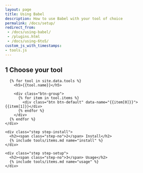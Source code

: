 ```yaml
---
layout: page
title: Using Babel
description: How to use Babel with your tool of choice
permalink: /docs/setup/
redirect_from:
 - /docs/using-babel/
 - /plugins.html
 - /docs/using-6to5/
custom_js_with_timestamps:
- tools.js
---
```


<div class="container docs-content">
  <div class="step-wizard">
    <div class="step">
      <h2><span class="step-no">1</span> Choose your tool</h2>

      {% for tool in site.data.tools %}
        <h5>{{tool.name}}</h5>

        <div class="btn-group">
          {% for item in tool.items %}
            <div class="btn btn-default" data-name="{{item[0]}}">{{item[1]}}</div>
          {% endfor %}
        </div>
      {% endfor %}
    </div>

    <div class="step step-install">
      <h2><span class="step-no">2</span> Install</h2>
      {% include tools/items.md name="install" %}
    </div>

    <div class="step step-setup">
      <h2><span class="step-no">3</span> Usage</h2>
      {% include tools/items.md name="usage" %}
    </div>
  </div>
</div>
